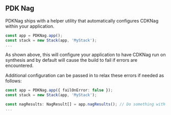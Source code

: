 ## PDK Nag

PDKNag ships with a helper utility that automatically configures CDKNag within your application.

```ts
const app = PDKNag.app();
const stack = new Stack(app, 'MyStack');
...
```

As shown above, this will configure your application to have CDKNag run on synthesis and by default will cause the build to fail if errors are encountered.

Additional configuration can be passed in to relax these errors if needed as follows:

```ts
const app = PDKNag.app({ failOnError: false });
const stack = new Stack(app, 'MyStack');

const nagResults: NagResult[] = app.nagResults(); // Do something with the results if needed
...
```

